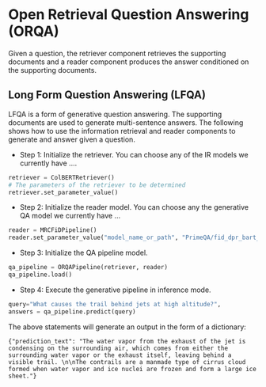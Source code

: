 # Open Retrieval Question Answering (ORQA)

Given a question,  the retriever component retrieves the supporting documents and a reader component produces the answer conditioned on the supporting documents. 

## Long Form Question Answering (LFQA)

LFQA is a form of generative question answering. The supporting documents are used to generate multi-sentence answers. The following shows how to use the information retrieval and reader components to generate and answer given a question.

- Step 1:  Initialize the retriever. You can choose any of the IR models we currently have ....

```python
retriever = ColBERTRetriever()
# The parameters of the retriever to be determined
retriever.set_parameter_value()
```

- Step 2:  Initialize the reader model. You can choose any the generative QA model we currently have ...

```python
reader = MRCFiDPipeline()
reader.set_parameter_value("model_name_or_path", "PrimeQA/fid_dpr_bart_large")
```

- Step 3:  Initialize the QA pipeline model. 

```python
qa_pipeline = ORQAPipeline(retriever, reader)
qa_pipeline.load()
```

- Step 4:  Execute the generative pipeline in inference mode. 

```python
query="What causes the trail behind jets at high altitude?",
answers = qa_pipeline.predict(query)
```

The above statements will generate an output in the form of a dictionary:
```shell
{"prediction_text": "The water vapor from the exhaust of the jet is condensing on the surrounding air, which comes from either the surrounding water vapor or the exhaust itself, leaving behind a visible trail. \n\nThe contrails are a manmade type of cirrus cloud formed when water vapor and ice nuclei are frozen and form a large ice sheet."}
```